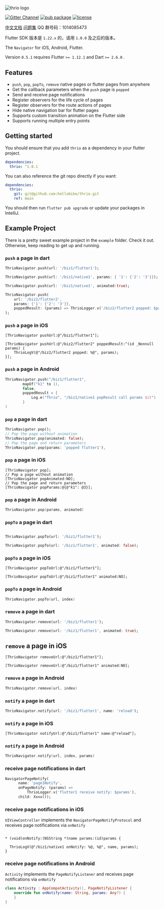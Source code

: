 # 

![thrio logo](./doc/imgs/thrio.png)

[![Gitter Channel][]][gitter badge] [![pub package](https://img.shields.io/pub/v/thrio.svg)](https://pub.dartlang.org/packages/thrio) [![license](https://img.shields.io/github/license/hellobike/thrio.svg?maxAge=2592000)](https://github.com/hellobike/thrio/LICENSE)

[中文文档](./doc/Feature.md) [问题集](./doc/Questions.md) QQ 群号码：1014085473

Flutter SDK 版本是 `1.22.x` 的，请用 `1.0.0` 及之后的版本。

The `Navigator` for iOS, Android, Flutter.

Version `0.5.1` requires Flutter `>= 1.12.1` and Dart `>= 2.6.0` .

## Features

* `push`,   `pop`,   `popTo`,   `remove` native pages or flutter pages from anywhere
* Get the callback parameters when the `push` page is `popped`
* Send and receive page notifications
* Register observers for the life cycle of pages
* Register observers for the route actions of pages
* Hide native navigation bar for flutter pages
* Supports custom transition animation on the Flutter side
* Supports running multiple entry points

## Getting started

You should ensure that you add `thrio` as a dependency in your flutter project.

``` yaml
dependencies:
  thrio: ^1.0.1
```

You can also reference the git repo directly if you want:

``` yaml
dependencies:
  thrio:
    git: git@github.com:hellobike/thrio.git
    ref: main
```

You should then run `flutter pub upgrade` or update your packages in IntelliJ.

## Example Project

There is a pretty sweet example project in the `example` folder. Check it out. Otherwise, keep reading to get up and running.

### `push` a page in dart

``` dart
ThrioNavigator.push(url: '/biz1/flutter1');

ThrioNavigator.push(url: '/biz1/native1', params: { '1': {'2': '3'}});

ThrioNavigator.push(url: '/biz1/native1', animated:true);

ThrioNavigator.push(
    url: '/biz2/flutter2',
    params: {'1': {'2': '3'}},
    poppedResult: (params) => ThrioLogger.v('/biz2/flutter2 popped: $params'),
);
```

### `push` a page in iOS

``` objc
[ThrioNavigator pushUrl:@"/biz1/flutter1"];

[ThrioNavigator pushUrl:@"/biz2/flutter2" poppedResult:^(id _Nonnull params) {
    ThrioLogV(@"/biz2/flutter2 popped: %@", params);
}];
```

### `push` a page in Android

``` kotlin
ThrioNavigator.push("/biz1/flutter1",
        mapOf("k1" to 1),
        false,
        poppedResult = {
            Log.e("Thrio", "/biz1/native1 popResult call params $it")
        }
)
```

### `pop` a page in dart

``` dart
ThrioNavigator.pop();
// Pop the page without animation
ThrioNavigator.pop(animated: false);
// Pop the page and return parameters
ThrioNavigator.pop(params: 'popped flutter1'),
```

### `pop` a page in iOS

``` objc
[ThrioNavigator pop];
// Pop a page without animation
[ThrioNavigator popAnimated:NO];
// Pop the page and return parameters
[ThrioNavigator popParams:@{@"k1": @3}];
```

### `pop` a page in Android

``` kotlin
ThrioNavigator.pop(params, animated)
```

### `popTo` a page in dart

``` dart

ThrioNavigator.popTo(url: '/biz1/flutter1');

ThrioNavigator.popTo(url: '/biz1/flutter1', animated: false);
```

### `popTo` a page in iOS

``` objc
[ThrioNavigator popToUrl:@"/biz1/flutter1"];

[ThrioNavigator popToUrl:@"/biz1/flutter1" animated:NO];
```

### `popTo` a page in Android

``` kotlin
ThrioNavigator.popTo(url, index)
```

### `remove` a page in dart

``` dart
ThrioNavigator.remove(url: '/biz1/flutter1');

ThrioNavigator.remove(url: '/biz1/flutter1', animated: true);
```

## `remove` a page in iOS

``` objc
[ThrioNavigator removeUrl:@"/biz1/flutter1"];

[ThrioNavigator removeUrl:@"/biz1/flutter1" animated:NO];
```

### `remove` a page in Android

``` kotlin
ThrioNavigator.remove(url, index)
```

### `notify` a page in dart

``` dart
ThrioNavigator.notify(url: '/biz1/flutter1', name: 'reload');
```

### `notify` a page in iOS

``` objc
[ThrioNavigator notifyUrl:@"/biz1/flutter1" name:@"reload"];
```

### `notify` a page in Android

``` kotlin
ThrioNavigator.notify(url, index, params)
```

### receive page notifications in dart

``` dart
NavigatorPageNotify(
      name: 'page1Notify',
      onPageNotify: (params) =>
          ThrioLogger.v('flutter1 receive notify: $params'),
      child: Xxxx());
```

### receive page notifications in iOS

`UIViewController` implements the `NavigatorPageNotifyProtocol` and receives page notifications via `onNotify`

``` objc

* (void)onNotify:(NSString *)name params:(id)params {

  ThrioLogV(@"/biz1/native1 onNotify: %@, %@", name, params);
}
```

### receive page notifications in Android

`Activity` implements the `PageNotifyListener` and receives page notifications via `onNotify`

``` kotlin
class Activity : AppCompatActivity(), PageNotifyListener {
    override fun onNotify(name: String, params: Any?) {
    }
}
```

[gitter channel]: https://badges.gitter.im/flutter_thrio/flutter_thrio.svg
[gitter badge]: https://gitter.im/flutter_thrio/flutter_thrio?utm_source=badge&utm_medium=badge&utm_campaign=pr-badge&utm_content=badge
